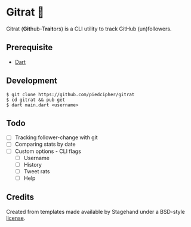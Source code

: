 # Gitrat :rat:
Gitrat (**Git**hub-T**ra**i**t**ors) is a CLI utility to track GitHub (un)followers.

## Prerequisite
- [Dart](https://www.dartlang.org/)

## Development
```
$ git clone https://github.com/piedcipher/gitrat
$ cd gitrat && pub get
$ dart main.dart <username>
```

## Todo
- [ ] Tracking follower-change with git
- [ ] Comparing stats by date
- [ ] Custom options - CLI flags
    - [ ] Username
    - [ ] History
    - [ ] Tweet rats
    - [ ] Help
     
## Credits 
Created from templates made available by Stagehand under a BSD-style
[license](https://github.com/dart-lang/stagehand/blob/master/LICENSE).
